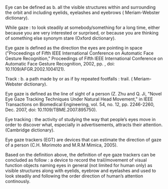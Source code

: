 Eye can be defined as b. all the visible structures within and surrounding the orbit and including eyelids, eyelashes and eyebrows ( Meriam-Webster dictionary).

While gaze : to look steadily at somebody/something for a long time, either because you are very interested or surprised, or because you are thinking of something else synonym stare (Oxford dictionary).

Eye  gaze is defined as the direction the eyes are pointing in space ("Proceedings of Fifth IEEE International Conference on Automatic Face Gesture Recognition," Proceedings of Fifth IEEE International Conference on Automatic Face Gesture Recognition, 2002, pp. , doi: 10.1109/AFGR.2002.1004121).

Track : b. a path made by or as if by repeated footfalls : trail. ( Meriam-Webster dictionary).

Eye gaze is defined as the line of sight of a person (Z. Zhu and Q. Ji, "Novel Eye Gaze Tracking Techniques Under Natural Head Movement," in IEEE Transactions on Biomedical Engineering, vol. 54, no. 12, pp. 2246-2260, Dec. 2007, doi: 10.1109/TBME.2007.895750).

Eye tracking : the activity of studying the way that people’s eyes move in order to discover what, especially in advertisements, attracts their attention. (Cambridge dictionary).

Eye gaze trackers (EGT) are devices that can estimate the direction of gaze of a person (C.H. Morimoto and M.R.M Mimica, 2005).

Based on the definition above, the definition of eye gaze trackers can be concluded as follow : a  device to record the trail/movement of visual function objects naming eyes in general (not limited for human only) as visible structures along with eyelids, eyebrow and eyelashes and used to look steadily and following the order direction of human’s attention continously.

